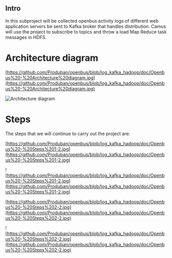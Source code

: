 ## Intro
In this subproject will be collected openbus activity logs of different web application servers be sent to Kafka broker that handles distribution. Camus will use the project to subscribe to topics and throw a load Map Reduce task messages in HDFS.

# Architecture diagram
[https://github.com/Produban/openbus/blob/log_kafka_hadoop/doc/Openbus%20-%20Architecture%20diagram.jpg](https://github.com/Produban/openbus/blob/log_kafka_hadoop/doc/Openbus%20-%20Architecture%20diagram.jpg)

![Architecture diagram](https://github.com/Produban/openbus/blob/log_kafka_hadoop/doc/Openbus%20-%20Architecture%20diagram.jpg)

# Steps

The steps that we will continue to carry out the project are:

[https://github.com/Produban/openbus/blob/log_kafka_hadoop/doc/Openbus%20-%20Steps%201-2.jpg](https://github.com/Produban/openbus/blob/log_kafka_hadoop/doc/Openbus%20-%20Steps%201-2.jpg)

![https://github.com/Produban/openbus/blob/log_kafka_hadoop/doc/Openbus%20-%20Steps%201-2.jpg](https://github.com/Produban/openbus/blob/log_kafka_hadoop/doc/Openbus%20-%20Steps%201-2.jpg)

[https://github.com/Produban/openbus/blob/log_kafka_hadoop/doc/Openbus%20-%20Steps%202-2.jpg](https://github.com/Produban/openbus/blob/log_kafka_hadoop/doc/Openbus%20-%20Steps%202-2.jpg)

![https://github.com/Produban/openbus/blob/log_kafka_hadoop/doc/Openbus%20-%20Steps%202-2.jpg](https://github.com/Produban/openbus/blob/log_kafka_hadoop/doc/Openbus%20-%20Steps%202-2.jpg)



